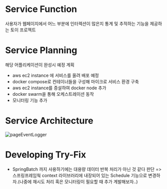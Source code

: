# Service Function
사용자가 웹페이지에서 어느 부분에 인터렉션이 많은지 통계 및 추적하는 기능을 제공하는 토이 프로젝트

# Service Planning
해당 어플리케이션이 완성시 예정 계획
- aws ec2 instance 에 서비스를 올려 배포 예정
- docker compose로 컨테이너들을 구성해 마이크로 서비스 환경 구축
- aws ec2 instance를 증설하여 docker node 추가
- docker swarm을 통해 오케스트레이션 동작
- 모니터링 기능 추가

# Service Architecture
![pageEventLogger](https://github.com/user-attachments/assets/4d73e92e-a695-469f-885e-041d3dd29590)

  
# Developing Try-Fix 
- SpringBatch 까지 사용하기에는 대용량 데이터 반복 처리가 아닌 것 같다 판단 =>  스프링프레임웍 context 라이브러리에 내장되어 있는 Schedule 기능으로 변경하자.(나중에 재시도 처리 혹은 모니터링이 필요할 때 추가 계발해보자..)